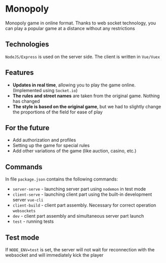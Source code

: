 # Monopoly
Monopoly game in online format. Thanks to web socket technology, you can play a popular game at a distance without any restrictions

## Technologies
`NodeJS/Express` is used on the server side. The client is written in `Vue/Vuex`

## Features
* **Updates in real time**, allowing you to play the game online. (Implemented using `Socket.io`)
* **The rules and street names** are taken from the original game. Nothing has changed
* **The style is based on the original game**, but we had to slightly change the proportions of the field for ease of play

## For the future
* Add authorization and profiles
* Setting up the game for special rules
* Add other variations of the game (like auction, casino, etc.)

## Commands
In file `package.json` contains the following commands:
* `server-serve` - launching server part using `nodemon` in test mode
* `client-serve` - launching client part using the built-in development server `vue-cli`
* `client-build` - client part assembly. Necessary for correct operation `websockets`
* `dev` - client part assembly and simultaneous server part launch
* `test` - running tests

## Test mode
If `NODE_ENV=test` is set, the server will not wait for reconnection with the websocket and will immediately kick the player